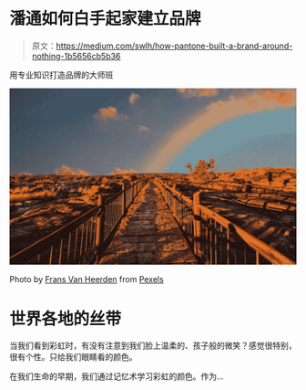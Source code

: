 # 潘通如何白手起家建立品牌

> 原文：<https://medium.com/swlh/how-pantone-built-a-brand-around-nothing-1b5656cb5b36>

用专业知识打造品牌的大师班

![](img/eacacf2a6ccc17d4afe705e0aed6eb64.png)

Photo by [Frans Van Heerden](https://www.pexels.com/@frans-van-heerden-201846?utm_content=attributionCopyText&utm_medium=referral&utm_source=pexels) from [Pexels](https://www.pexels.com/photo/rainbow-830829/?utm_content=attributionCopyText&utm_medium=referral&utm_source=pexels)

# 世界各地的丝带

当我们看到彩虹时，有没有注意到我们脸上温柔的、孩子般的微笑？感觉很特别，很有个性。只给我们眼睛看的颜色。

在我们生命的早期，我们通过记忆术学习彩虹的颜色。作为…